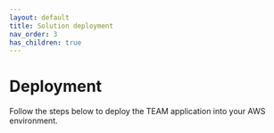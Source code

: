 ```yaml
---
layout: default
title: Solution deployment
nav_order: 3
has_children: true
---
```


# Deployment

Follow the steps below to deploy the TEAM application into your AWS environment.